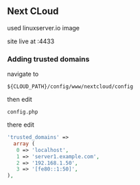 ## Next CLoud

used linuxserver.io image

site live at :4433

### Adding trusted domains

navigate to

`${CLOUD_PATH}/config/www/nextcloud/config`

then edit

`config.php`

there edit

```php
'trusted_domains' =>
  array (
   0 => 'localhost',
   1 => 'server1.example.com',
   2 => '192.168.1.50',
   3 => '[fe80::1:50]',
),
```
